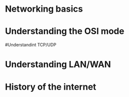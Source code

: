 # Networking basics

# Understanding the OSI mode

#Understandint TCP/UDP

# Understanding LAN/WAN

# History of the internet
